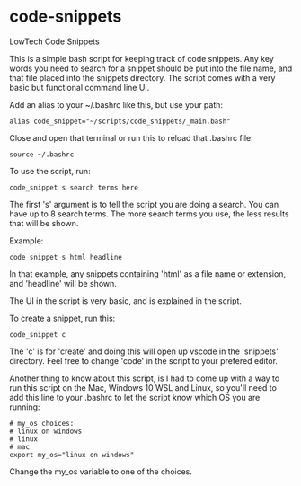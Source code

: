 # code-snippets

LowTech Code Snippets

This is a simple bash script for keeping track of code snippets.  Any key words you need to search for a snippet should be put into the file name, and that file placed into the snippets directory. The script comes with a very basic but functional command line UI.  

Add an alias to your ~/.bashrc like this, but use your path:
```
alias code_snippet="~/scripts/code_snippets/_main.bash"
```

Close and open that terminal or run this to reload that .bashrc file:
```
source ~/.bashrc
```

To use the script, run:
```
code_snippet s search terms here
```

The first 's' argument is to tell the script you are doing a search.  You can have up to 8 search terms.  The more search terms you use, the less results that will be shown. 

Example:
```
code_snippet s html headline
```

In that example, any snippets containing 'html' as a file name or extension, and 'headline' will be shown.

The UI in the script is very basic, and is explained in the script.  

To create a snippet, run this:
```
code_snippet c
```
The 'c' is for 'create' and doing this will open up vscode in the 'snippets' directory.  Feel free to change 'code' in the script to your prefered editor.

Another thing to know about this script, is I had to come up with a way to run this script on the Mac, Windows 10 WSL and Linux, so you'll need to add this line to your .bashrc to let the script know which OS you are running:
```
# my_os choices:
# linux on windows
# linux
# mac
export my_os="linux on windows"
```

Change the my_os variable to one of the choices.  